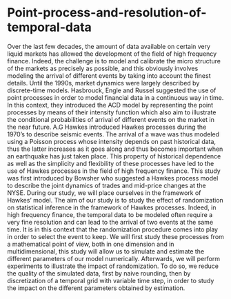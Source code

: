 # Point-process-and-resolution-of-temporal-data

Over the last few decades, the amount of data available on certain very liquid
markets has allowed the development of the field of high frequency finance. Indeed,
the challenge is to model and calibrate the micro structure of the markets as
precisely as possible, and this obviously involves modeling the arrival of different
events by taking into account the finest details. Until the 1990s, market dynamics
were largely described by discrete-time models. Hasbrouck, Engle and Russel
suggested the use of point processes in order to model financial data in a continuous
way in time. In this context, they introduced the ACD model by representing the
point processes by means of their intensity function which also aim to illustrate
the conditional probabilities of arrival of different events on the market in the near
future. A.G Hawkes introduced Hawkes processes during the 1970’s to describe
seismic events. The arrival of a wave was thus modeled using a Poisson process
whose intensity depends on past historical data, thus the latter increases as it goes
along and thus becomes important when an earthquake has just taken place. This
property of historical dependence as well as the simplicity and flexibility of these
processes have led to the use of Hawkes processes in the field of high frequency
finance. This study was first introduced by Bowsher who suggested a Hawkes
process model to describe the joint dynamics of trades and mid-price changes at
the NYSE. During our study, we will place ourselves in the framework of Hawkes’
model. The aim of our study is to study the effect of randomization on statistical
inference in the framework of Hawkes processes. Indeed, in high frequency finance,
the temporal data to be modeled often require a very fine resolution and can lead to
the arrival of two events at the same time.
It is in this context that the randomization procedure comes into play in order to
select the event to keep. We will first study these processes from a mathematical
point of view, both in one dimension and in multidimensional, this study will allow
us to simulate and estimate the different parameters of our model numerically.
Afterwards, we will perform experiments to illustrate the impact of randomization.
To do so, we reduce the quality of the simulated data, first by naive rounding, then
by discretization of a temporal grid with variable time step, in order to study the
impact on the different parameters obtained by estimation.

